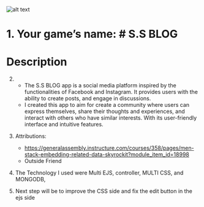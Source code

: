 
![alt text](</Users/shazibsiddique/Desktop/Screenshot 2024-07-15 at 12.38.16 PM.png>)

# 1. Your game’s name: # S.S BLOG

# Description

2.  + The S.S BLOG app is a social media platform inspired by the functionalities of Facebook and Instagram. It provides users with the ability to create posts,  and engage in discussions. 
     +   I created this app to aim for  create a community where users can express themselves, share their thoughts and experiences, and interact with others who have similar interests. With its user-friendly interface and intuitive features.
4.  Attributions:  
     + https://generalassembly.instructure.com/courses/358/pages/men-stack-embedding-related-data-skyrockit?module_item_id=18998
     + Outside Friend

3. The Technology I used were Multi EJS, controller, MULTI CSS, and MONGODB,
5.  Next step will be to improve the CSS side and fix the edit button in the ejs side





